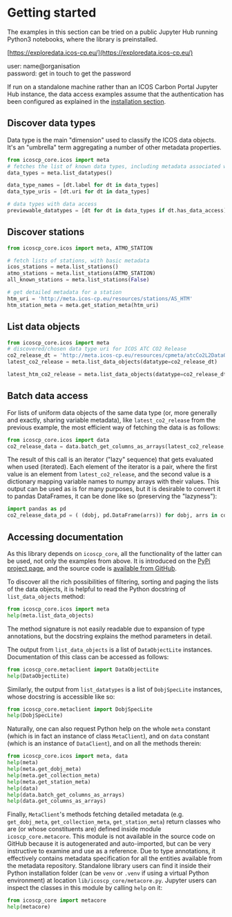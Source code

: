# Getting started
The examples in this section can be tried on a public Jupyter Hub running
Python3 notebooks, where the library is preinstalled.

[https://exploredata.icos-cp.eu/](https://exploredata.icos-cp.eu/)

user: name@organisation <br>
password: get in touch to get the password


If run on a standalone machine rather than an ICOS Carbon Portal Jupyter Hub
instance, the data access examples assume that the authentication has been
configured as explained in the [installation section](
install.md#authentication).

## Discover data types
Data type is the main "dimension" used to classify the ICOS data objects. It's
an "umbrella" term aggregating a number of other metadata properties.

```python
from icoscp_core.icos import meta
# fetches the list of known data types, including metadata associated with them
data_types = meta.list_datatypes()

data_type_names = [dt.label for dt in data_types]
data_type_uris = [dt.uri for dt in data_types]

# data types with data access
previewable_datatypes = [dt for dt in data_types if dt.has_data_access]
```

## Discover stations
```Python
from icoscp_core.icos import meta, ATMO_STATION

# fetch lists of stations, with basic metadata
icos_stations = meta.list_stations()
atmo_stations = meta.list_stations(ATMO_STATION)
all_known_stations = meta.list_stations(False)

# get detailed metadata for a station
htm_uri = 'http://meta.icos-cp.eu/resources/stations/AS_HTM'
htm_station_meta = meta.get_station_meta(htm_uri)
```

## List data objects
```python
from icoscp_core.icos import meta
# discovered/chosen data type uri for ICOS ATC CO2 Release
co2_release_dt = 'http://meta.icos-cp.eu/resources/cpmeta/atcCo2L2DataObject'
latest_co2_release = meta.list_data_objects(datatype=co2_release_dt)

latest_htm_co2_release = meta.list_data_objects(datatype=co2_release_dt, station=htm_uri)
```

## Batch data access
For lists of uniform data objects of the same data type (or, more generally and
exactly, sharing variable metadata), like  `latest_co2_release` from the
previous example, the most efficient way of fetching the data is as follows:

```python
from icoscp_core.icos import data
co2_release_data = data.batch_get_columns_as_arrays(latest_co2_release, ['TIMESTAMP', 'co2'])
```

The result of this call is an iterator ("lazy" sequence) that gets evaluated
when used (iterated). Each element of the iterator is a pair, where the first
value is an element from `latest_co2_release`, and the second value is a
dictionary mapping variable names to numpy arrays with their values. This
output can be used as is for many purposes, but it is desirable to convert it
to pandas DataFrames, it can be done like so (preserving the "lazyness"):

```python
import pandas as pd
co2_release_data_pd = ( (dobj, pd.DataFrame(arrs)) for dobj, arrs in co2_release_data)
```

## Accessing documentation
As this library depends on `icoscp_core`, all the functionality of the latter
can be used, not only the examples from above. It is introduced on the
[PyPi project page](https://pypi.org/project/icoscp_core/), and the source code
is [available from GitHub](https://github.com/ICOS-Carbon-Portal/data/tree/master/src/main/python/icoscp_core).

To discover all the rich possibilities of filtering, sorting and paging the
lists of the data objects, it is helpful to read the Python docstring of
`list_data_objects` method:

```python
from icoscp_core.icos import meta
help(meta.list_data_objects)
```

The method signature is not easily readable due to expansion of type
annotations, but the docstring explains the method parameters in detail.

The output from `list_data_objects` is a list of `DataObjectLite` instances.
Documentation of this class can be accessed as follows:

```python
from icoscp_core.metaclient import DataObjectLite
help(DataObjectLite)
```

Similarly, the output from `list_datatypes` is a list of `DobjSpecLite`
instances, whose docstring is accessible like so:

```python
from icoscp_core.metaclient import DobjSpecLite
help(DobjSpecLite)
```

Naturally, one can also request Python help on the whole `meta` constant (which
is in fact an instance of class `MetaClient`), and on `data` constant (which is
an instance of `DataClient`), and on all the methods therein:

```python
from icoscp_core.icos import meta, data
help(meta)
help(meta.get_dobj_meta)
help(meta.get_collection_meta)
help(meta.get_station_meta)
help(data)
help(data.batch_get_columns_as_arrays)
help(data.get_columns_as_arrays)
```

Finally, `MetaClient`'s methods fetching detailed metadata (e.g.
`get_dobj_meta`, `get_collection_meta`, `get_station_meta`) return classes who
are (or whose constituents are) defined inside module `icoscp_core.metacore`.
This module is not available in the source code on GitHub because it is
autogenerated and auto-imported, but can be very instructive to examine and use
as a reference. Due to type annotations, it effectively contains metadata
specification for all the entities available from the metadata repository.
Standalone library users can find it inside their Python installation folder
(can be `venv` or `.venv` if using a virtual Python environment) at location
`lib/icoscp_core/metacore.py`. Jupyter users can inspect the classes in this
module by calling `help` on it:

```python
from icoscp_core import metacore
help(metacore)
```
